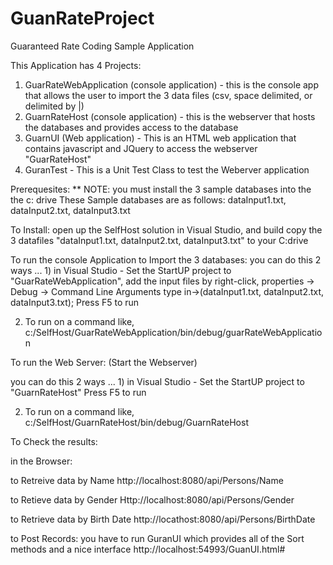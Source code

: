 # GuanRateProject
Guaranteed Rate Coding Sample Application

This Application has 4 Projects:
1. GuarRateWebApplication (console application) - this is the console app that allows the user to import the 3 data files (csv, space delimited, or delimited by |)
2. GuarnRateHost (console application) - this is the webserver that hosts the databases and provides access to the database
3. GuarnUI (Web application) - This is an HTML web application that contains javascript and JQuery to access the webserver "GuarRateHost"
4. GuranTest - This is a Unit Test Class to test the Weberver application

Prerequesites:
** NOTE: you must install the 3 sample databases into the the c: drive
These Sample databases are as follows:
dataInput1.txt, dataInput2.txt, dataInput3.txt

To Install: 
open up the SelfHost solution in Visual Studio, and build
copy the 3 datafiles "dataInput1.txt, dataInput2.txt, dataInput3.txt" to your C:drive

To run the console Application to Import the 3 databases:
you can do this 2 ways ... 1) in Visual Studio - Set the StartUP project to "GuarRateWebApplication", add the input files by right-click,
properties -> Debug -> Command Line Arguments type in->(dataInput1.txt, dataInput2.txt, dataInput3.txt);
Press F5 to run

2) To run on a command like, c:/SelfHost/GuarRateWebApplication/bin/debug/guarRateWebApplication


To run the Web Server: (Start the Webserver)

you can do this 2 ways ... 1) in Visual Studio - Set the StartUP project to "GuarnRateHost"
Press F5 to run

2) To run on a command like, c:/SelfHost/GuarnRateHost/bin/debug/GuarnRateHost

To Check the results: 

in the Browser:

to Retreive data by Name
http://localhost:8080/api/Persons/Name

to Retieve data by Gender
Http://localhost:8080/api/Persons/Gender

to Retrieve data by Birth Date
http://locathost:8080/api/Persons/BirthDate

to Post Records: you have to run GuranUI which provides all of the Sort methods and a nice interface
http://localhost:54993/GuanUI.html#


